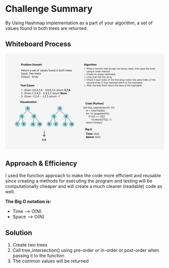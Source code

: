 # Challenge Summary
<!-- Description of the challenge -->
By Using Hashmap implementation as a part of your algorithm, a set of values found in both trees are returned.

## Whiteboard Process
<!-- Embedded whiteboard image -->
![Tree Intersection Whiteboard](tree_intersection.png)


## Approach & Efficiency
<!-- What approach did you take? Why? What is the Big O space/time for this approach? -->
I used the function approach to make the code more efficient and reusable since creating a methods for executing the program and testing
will be computationally cheaper and will create a much cleaner (readable) code as well.

**The Big O notation is:**
- Time --> O(N) 
- Space --> O(N)


## Solution
<!-- Show how to run your code, and examples of it in action -->
1. Create two trees
2. Call tree_intersection() using pre-order or in-order or post-order when passing it to the function
3. The common values will be returned
